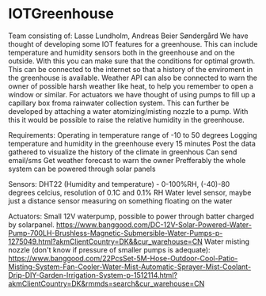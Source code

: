 # IOTGreenhouse
Team consisting of: Lasse Lundholm, Andreas Beier Søndergård
We have thought of developing some IOT features for a greenhouse. 
This can include temperature and humidity sensors both in the greenhouse and on the outside. With this you can make sure that the conditions for optimal growth. This can be connected to the internet so that a history of the enviroment in the greenhouse is available. Weather API can also be connected to warn the owner of possible harsh weather like heat, to help you remember to open a window or similar. 
For actuators we have thought of using pumps to fill up a capillary box froma rainwater collection system. This can further be developed by attaching a water atomizing/misting nozzle to a pump. With this it would be possible to raise the relative humidity in the greenhouse. 


Requirements:
Operating in temperature range of -10 to 50 degrees
Logging temperature and humidity in the greenhouse every 15 minutes
Post the data gathered to visualize the history of the climate in greenhous
Can send email/sms
Get weather forecast to warn the owner
Prefferably the whole system can be powered through solar panels


Sensors:
DHT22 (Humidity and temperature) - 0-100%RH, (-40)-80 degrees celcius, resolution of 0.1C and 0.1% RH
Water level sensor, maybe just a distance sensor measuring on something floating on the water

Actuators:
Small 12V waterpump, possible to power through batter charged by solarpanel.
https://www.banggood.com/DC-12V-Solar-Powered-Water-Pump-700LH-Brushless-Magnetic-Submersible-Water-Pumps-p-1275049.html?akmClientCountry=DK&&cur_warehouse=CN
Water misting nozzle (don't know if pressure of smaller pumps is adequate):
https://www.banggood.com/22PcsSet-5M-Hose-Outdoor-Cool-Patio-Misting-System-Fan-Cooler-Water-Mist-Automatic-Sprayer-Mist-Coolant-Drip-DIY-Garden-Irrigation-System-p-1512114.html?akmClientCountry=DK&rmmds=search&cur_warehouse=CN
